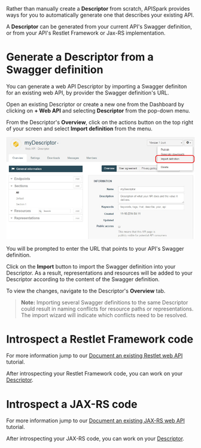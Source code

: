 
Rather than manually create a **Descriptor** from scratch, APISpark provides ways for you to automatically generate one that describes your existing API.

A **Descriptor** can be generated from your current API's Swagger definition, or from your API's Restlet Framework or Jax-RS implementation.

# Generate a Descriptor from a Swagger definition

You can generate a web API Descriptor by importing a Swagger definiton for an existing web API, by provider the Swagger definition's URL.

Open an existing Descriptor or create a new one from the Dashboard by clicking on **+ Web API** and selecting **Descriptor** from the pop-down menu.

From the Descriptor's **Overview**, click on the actions button on the top right of your screen and select **Import definition** from the menu.

  ![API Commons](images/swagger-import-definition.jpg "API Commons")

You will be prompted to enter the URL that points to
your API's Swagger definition.

Click on the **Import** button to import the Swagger definition into your Descriptor. As a result, representations and resources will be added to your Descriptor according to the content of the Swagger definition.

To view the changes, navigate to the Descriptor's **Overview** tab.

> **Note:** Importing several Swagger definitions to the same Descriptor could result in naming conflicts for resource paths or representations. The import wizard will indicate which conflicts need to be resolved.


# Introspect a Restlet Framework code

For more information jump to our [Document an existing Restlet web API](apispark/tutorials/api-for-vendors/document-restlet-api "Document an existing Restlet web API") tutorial.

After introspecting your Restlet Framework code, you can work on your [Descriptor](technical-resources/apispark/guide/document/edit-descriptor "Descriptor").

# Introspect a JAX-RS code

For more information jump to our [Document an existing JAX-RS web API](apispark/tutorials/api-for-vendors/document-jax-rs-api "Document an existing JAX-RS web API") tutorial.

After introspecting your JAX-RS code, you can work on your [Descriptor](technical-resources/apispark/guide/document/edit-descriptor "Descriptor").
